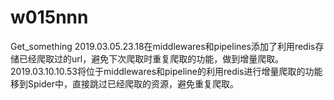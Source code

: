 # w015nnn
Get_something
2019.03.05.23.18在middlewares和pipelines添加了利用redis存储已经爬取过的url，避免下次爬取时重复爬取的功能，做到增量爬取。
2019.03.10.10.53将位于middlewares和pipeline的利用redis进行增量爬取的功能移到Spider中，直接跳过已经爬取的资源，避免重复爬取。
